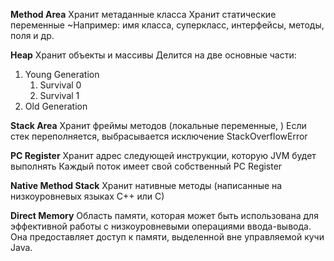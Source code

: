 **Method Area**
Хранит метаданные класса
Хранит статические переменные
~Например: имя класса, суперкласс, интерфейсы, методы, поля и др.

**Heap**
Хранит объекты и массивы
Делится на две основные части: 
1. Young Generation
	1. Survival 0
	2. Survival 1
2. Old Generation

**Stack Area**
Хранит фреймы методов  (локальные переменные, )
Если стек переполняется, выбрасывается исключение StackOverflowError

**PC Register**
Хранит адрес следующей инструкции, которую JVM будет выполнять
Каждый поток имеет свой собственный PC Register

**Native Method Stack**
Хранит нативные методы (написанные на низкоуровневых языках С++ или С)

**Direct Memory**
Область памяти, которая может быть использована для эффективной работы с низкоуровневыми операциями ввода-вывода. Она предоставляет доступ к памяти, выделенной вне управляемой кучи Java.